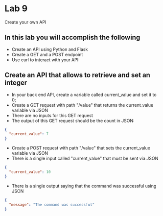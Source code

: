 # Lab 9
Create your own API

## In this lab you will accomplish the following
 - Create an API using Python and Flask
 - Create a GET and a POST endpoint
 - Use curl to interact with your API
 
 
## Create an API that allows to retrieve and set an integer
 - In your back end API, create a variable called current_value and set it to 0;
 - Create a GET request with path "/value" that returns the current_value variable via JSON
  - There are no inputs for this GET request
  - The output of this GET request should be the count in JSON:
```json
{
  "current_value": 7
}
```
 - Create a POST request with path "/value" that sets the current_value variable via JSON
  - There is a single input called "current_value" that must be sent via JSON
```json
{
  "current_value": 10
}
```
  - There is a single output saying that the command was successful using JSON
```json
{
  "message": "The command was successful"
}
```
